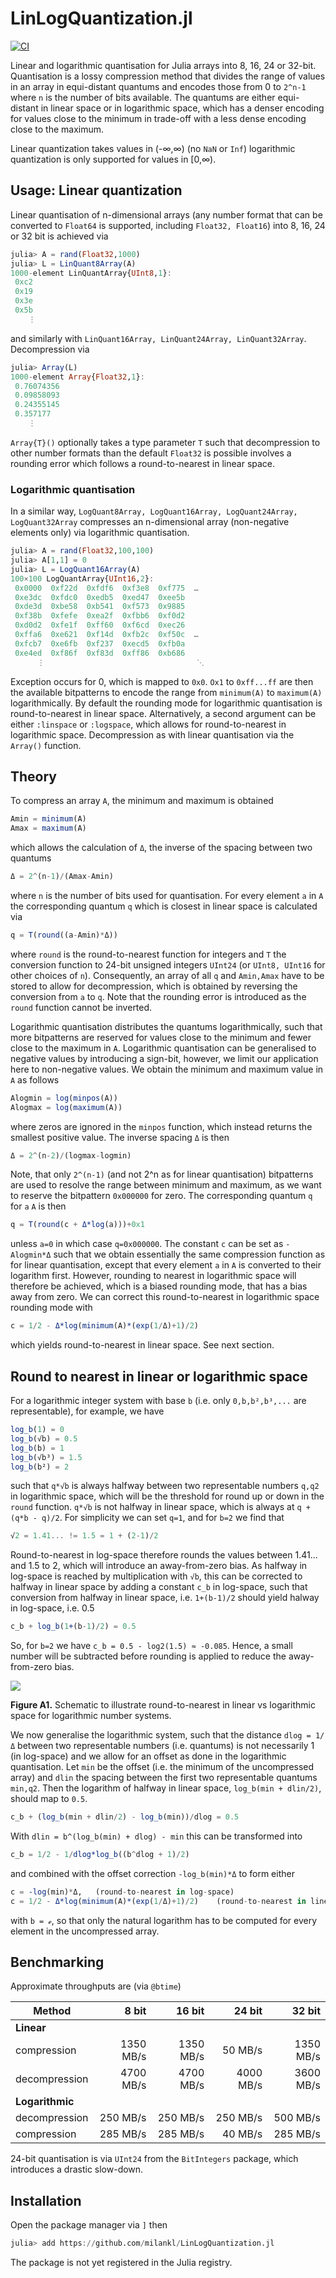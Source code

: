 # LinLogQuantization.jl
[![CI](https://github.com/milankl/LinLogQuantization.jl/actions/workflows/CI.yml/badge.svg)](https://github.com/milankl/LinLogQuantization.jl/actions/workflows/CI.yml)

Linear and logarithmic quantisation for Julia arrays into 8, 16, 24 or 32-bit.
Quantisation is a lossy compression method that divides the range of values in
an array in equi-distant quantums and encodes those from 0 to `2^n-1` where
`n` is the number of bits available. The quantums are either equi-distant in
linear space or in logarithmic space, which has a denser encoding for
values close to the minimum in trade-off with a less dense encoding close
to the maximum. 

Linear quantization takes values in (-∞,∞) (no `NaN` or `Inf`) logarithmic quantization
is only supported for values in [0,∞).

## Usage: Linear quantization

Linear quantisation of n-dimensional arrays (any number format that can be
converted to `Float64` is supported, including `Float32, Float16`)
into 8, 16, 24 or 32 bit is achieved via
```julia
julia> A = rand(Float32,1000)
julia> L = LinQuant8Array(A)
1000-element LinQuantArray{UInt8,1}:
 0xc2
 0x19
 0x3e
 0x5b
    ⋮
```
and similarly with `LinQuant16Array, LinQuant24Array, LinQuant32Array`.
Decompression via
```julia
julia> Array(L)
1000-element Array{Float32,1}:
 0.76074356
 0.09858093
 0.24355145
 0.357177
    ⋮
```
`Array{T}()` optionally takes a type parameter `T` such that decompression to
other number formats than the default `Float32` is possible involves a rounding
error which follows a round-to-nearest in linear space.

### Logarithmic quantisation

In a similar way, `LogQuant8Array, LogQuant16Array, LogQuant24Array, LogQuant32Array`
compresses an n-dimensional array (non-negative elements only) via logarithmic quantisation.
```julia
julia> A = rand(Float32,100,100)
julia> A[1,1] = 0
julia> L = LogQuant16Array(A)
100×100 LogQuantArray{UInt16,2}:
 0x0000  0xf22d  0xfdf6  0xf3e8  0xf775  …  
 0xe3dc  0xfdc0  0xedb5  0xed47  0xee5b     
 0xde3d  0xbe58  0xb541  0xf573  0x9885     
 0xf38b  0xfefe  0xea2f  0xfbb6  0xf0d2     
 0xd0d2  0xfe1f  0xff60  0xf6cd  0xec26        
 0xffa6  0xe621  0xf14d  0xfb2c  0xf50c  …  
 0xfcb7  0xe6fb  0xf237  0xecd5  0xfb0a     
 0xe4ed  0xf86f  0xf83d  0xff86  0xb686     
      ⋮                                  ⋱
```
Exception occurs for 0, which is mapped to `0x0`.
`Ox1` to `0xff...ff` are then the available bitpatterns to encode the range from `minimum(A)`
to `maximum(A)` logarithmically. By default the rounding mode for logarithmic quantisation
is round-to-nearest in linear space. Alternatively, a second argument can be either
`:linspace` or `:logspace`, which allows for round-to-nearest in logarithmic space.
Decompression as with linear quantisation via the `Array()` function.

## Theory

To compress an array `A`, the minimum and maximum is obtained
```julia
Amin = minimum(A)
Amax = maximum(A)
```
which allows the calculation of `Δ`, the inverse of the spacing between two
quantums
```julia
Δ = 2^(n-1)/(Amax-Amin)
```
where `n` is the number of bits used for quantisation. For every
element `a` in `A` the corresponding quantum `q` which is closest in linear space
is calculated via
```julia
q = T(round((a-Amin)*Δ))
```
where `round` is the round-to-nearest function for integers and `T` the conversion
function to 24-bit unsigned integers `UInt24` (or `UInt8, UInt16` for other choices
of `n`). Consequently, an array of all `q` and `Amin,Amax` have to be stored to
allow for decompression, which is obtained by reversing the conversion from `a`
to `q`. Note that the rounding error is introduced as the `round` function cannot
be inverted.

Logarithmic quantisation distributes the quantums logarithmically, such that
more bitpatterns are reserved for values close to the minimum and fewer close to
the maximum in `A`. Logarithmic quantisation can be generalised to negative values
by introducing a sign-bit, however, we limit our application here to non-negative
values. We obtain the minimum and maximum value in `A` as follows
```julia
Alogmin = log(minpos(A))
Alogmax = log(maximum(A))
```
where zeros are ignored in the `minpos` function, which instead returns the smallest
positive value. The inverse spacing `Δ` is then
```julia
Δ = 2^(n-2)/(logmax-logmin)
```
Note, that only `2^(n-1)` (and not 2^n as for linear quantisation) bitpatterns
are used to resolve the range between minimum and maximum, as we want to reserve
the bitpattern `0x000000` for zero. The corresponding quantum `q` for `a`
`A` is then
```julia
q = T(round(c + Δ*log(a)))+0x1
```
unless `a=0` in which case `q=0x000000`. The constant `c` can be set as `-Alogmin*Δ`
such that we obtain essentially the same compression function as for linear quantisation,
except that every element `a` in `A` is converted to their logarithm first. However,
rounding to nearest in logarithmic space will therefore be achieved, which is a
biased rounding mode, that has a bias away from zero. We can correct this
round-to-nearest in logarithmic space rounding mode with
```julia
c = 1/2 - Δ*log(minimum(A)*(exp(1/Δ)+1)/2)
```
which yields round-to-nearest in linear space. See next section.

## Round to nearest in linear or logarithmic space

For a logarithmic integer system with base `b` (i.e. only `0,b,b²,b³,...`
are representable), for example, we have
```julia
log_b(1) = 0
log_b(√b) = 0.5
log_b(b) = 1
log_b(√b³) = 1.5
log_b(b²) = 2
```
such that `q*√b` is always halfway between two representable numbers `q,q2` in
logarithmic space, which will be the threshold for round up or down in the `round`
function. `q*√b` is not halfway in linear space, which is always at
`q + (q*b - q)/2`. For simplicity we can set `q=1`, and for `b=2` we find that
```julia
√2 = 1.41... != 1.5 = 1 + (2-1)/2
```
Round-to-nearest in log-space therefore rounds the values between 1.41... and 1.5
to 2, which will introduce an away-from-zero bias. As halfway in log-space is reached
by multiplication with `√b`, this can be corrected to halfway in linear space
by adding a constant `c_b` in log-space, such that conversion from halfway in linear
space, i.e. `1+(b-1)/2` should yield halway in log-space, i.e. 0.5  
```julia
c_b + log_b(1+(b-1)/2) = 0.5
```
So, for `b=2` we have `c_b = 0.5 - log2(1.5) ≈ -0.085`. Hence, a small number will
be subtracted before rounding is applied to reduce the away-from-zero bias.

![](https://github.com/milankl/LinLogQuantization.jl/blob/master/figs/round_logquant.png)

**Figure A1.** Schematic to illustrate round-to-nearest in linear vs logarithmic
space for logarithmic number systems.

We now generalise the logarithmic system, such that the distance `dlog = 1/Δ` between
two representable numbers (i.e. quantums) is not necessarily 1 (in log-space) and
we allow for an offset as done in the logarithmic quantisation. Let `min` be the
offset (i.e. the minimum of the uncompressed array) and `dlin` the spacing between
the first two representable quantums `min,q2`. Then the logarithm of halfway in
linear space, `log_b(min + dlin/2)`, should map to `0.5`.
```julia
c_b + (log_b(min + dlin/2) - log_b(min))/dlog = 0.5
```
With `dlin = b^(log_b(min) + dlog) - min` this can be transformed into
```julia
c_b = 1/2 - 1/dlog*log_b((b^dlog + 1)/2)
```
and combined with the offset correction `-log_b(min)*Δ` to form either
```julia
c = -log(min)*Δ,   (round-to-nearest in log-space)
c = 1/2 - Δ*log(minimum(A)*(exp(1/Δ)+1)/2)    (round-to-nearest in linear-space)
```
with `b = ℯ`, so that only the natural logarithm has to be computed for every
element in the uncompressed array.

## Benchmarking

Approximate throughputs are (via `@btime`)

| Method               | 8 bit    | 16 bit    | 24 bit   |    32 bit|
| -------------------- | -------: | --------: | -------: | -------: |
| **Linear** |
| compression   | 1350 MB/s| 1350 MB/s | 50 MB/s  | 1350 MB/s|
| decompression | 4700 MB/s| 4700 MB/s | 4000 MB/s| 3600 MB/s| 
| **Logarithmic** |
| decompression  |  250 MB/s|   250 MB/s|  250 MB/s|  500 MB/s|
| compression    |  285 MB/s|   285 MB/s|   40 MB/s|  285 MB/s|

24-bit quantisation is via `UInt24` from the `BitIntegers` package,
which introduces a drastic slow-down.

## Installation

Open the package manager via `]` then
```julia
julia> add https://github.com/milankl/LinLogQuantization.jl
```
The package is not yet registered in the Julia registry.
